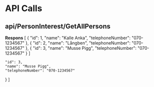 # API Calls

## api/PersonInterest/GetAllPersons
**Respons**
[
  {
    "id": 1,
    "name": "Kalle Anka",
    "telephoneNumber": "070-1234567"
  },
  {
    "id": 2,
    "name": "Långben",
    "telephoneNumber": "070-1234567"
  },
  {
    "id": 3,
    "name": "Musse Pigg",
    "telephoneNumber": "070-1234567"
  }
]


    "id": 3,
    "name": "Musse Pigg",
    "telephoneNumber": "070-1234567"
  }
]
